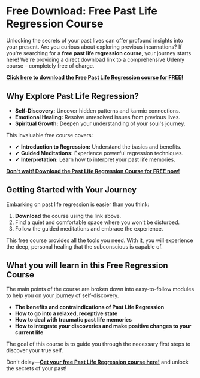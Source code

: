 # Free Download: Free Past Life Regression Course

Unlocking the secrets of your past lives can offer profound insights into your present. Are you curious about exploring previous incarnations? If you're searching for a **free past life regression course**, your journey starts here! We're providing a direct download link to a comprehensive Udemy course – completely free of charge.

[**Click here to download the Free Past Life Regression course for FREE!**](https://udemywork.com/free-past-life-regression-course)

## Why Explore Past Life Regression?

*   **Self-Discovery:** Uncover hidden patterns and karmic connections.
*   **Emotional Healing:** Resolve unresolved issues from previous lives.
*   **Spiritual Growth:** Deepen your understanding of your soul's journey.

This invaluable free course covers:

*   ✔ **Introduction to Regression:** Understand the basics and benefits.
*   ✔ **Guided Meditations:** Experience powerful regression techniques.
*   ✔ **Interpretation:** Learn how to interpret your past life memories.

[**Don't wait! Download the Past Life Regression Course for FREE now!**](https://udemywork.com/free-past-life-regression-course)

## Getting Started with Your Journey

Embarking on past life regression is easier than you think:

1.  **Download** the course using the link above.
2.  Find a quiet and comfortable space where you won't be disturbed.
3.  Follow the guided meditations and embrace the experience.

This free course provides all the tools you need. With it, you will experience the deep, personal healing that the subconscious is capable of.

## What you will learn in this Free Regression Course

The main points of the course are broken down into easy-to-follow modules to help you on your journey of self-discovery.

*   **The benefits and contraindications of Past Life Regression**
*   **How to go into a relaxed, receptive state**
*   **How to deal with traumatic past life memories**
*   **How to integrate your discoveries and make positive changes to your current life**

The goal of this course is to guide you through the necessary first steps to discover your true self.

Don't delay—**[Get your free Past Life Regression course here!](https://udemywork.com/free-past-life-regression-course)** and unlock the secrets of your past!
